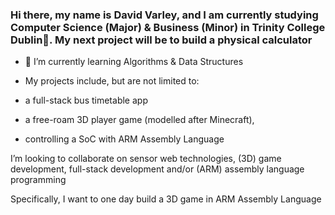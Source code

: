 ### Hi there, my name is David Varley, and I am currently studying Computer Science (Major) & Business (Minor) in Trinity College Dublin👋. My next project will be to build a physical calculator

- 🌱 I’m currently learning Algorithms & Data Structures
- My projects include, but are not limited to:
  
-   a full-stack bus timetable app
-   a free-roam 3D player game (modelled after Minecraft),
-   controlling a SoC with ARM Assembly Language
  
 I’m looking to collaborate on sensor web technologies, (3D) game development, full-stack development and/or (ARM) assembly language programming

 Specifically, I want to one day build a 3D game in ARM Assembly Language

<!--
**bobAnthonyVarley/bobAnthonyVarley** is a ✨ _special_ ✨ repository because its `README.md` (this file) appears on your GitHub profile.

Here are some ideas to get you started:

- 🔭 I’m currently working on ...
- 🌱 I’m currently learning ...
- 👯 I’m looking to collaborate on ...
- 🤔 I’m looking for help with ...
- 💬 Ask me about ...
- 📫 How to reach me: ...
- 😄 Pronouns: ...
- ⚡ Fun fact: ...
-->
